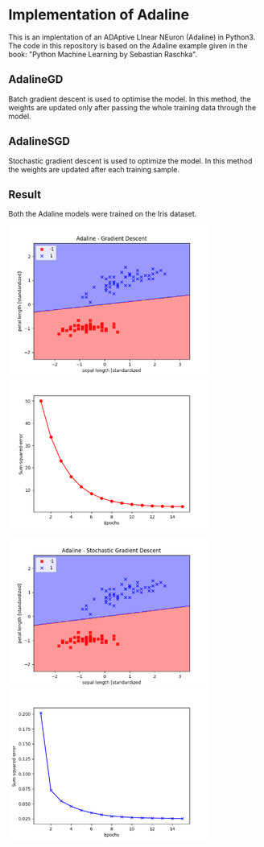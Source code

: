 # Implementation of Adaline

This is an implentation of an ADAptive LInear NEuron (Adaline) in Python3. 
The code in this repository is based on the Adaline example given in the book: "Python Machine Learning by Sebastian Raschka".

## AdalineGD

Batch gradient descent is used to optimise the model. In this method,
the weights are updated only after passing the whole training data
through the model.

## AdalineSGD

Stochastic gradient descent is used to optimize the model. In this
method the weights are updated after each training sample.

## Result

Both the Adaline models were trained on the Iris dataset.

<p float="left">
  <img src="images/AdalineGD Decision Region.png" width="400" />
  <img src="images/AdalineGD Training Error.png" width="400" /> 
</p>

<p float="left">
  <img src="images/AdalineSGD Decision Boundary.png" width="400" />
  <img src="images/AdalineSGD Training Error.png" width="400" /> 
</p>
